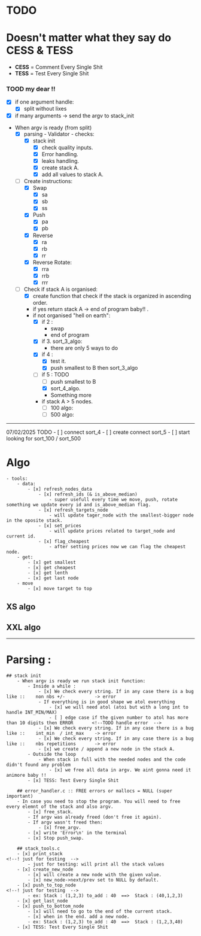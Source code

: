 # TODO

# Doesn't matter what they say do CESS & TESS
- **CESS** = Comment Every Single Shit
- **TESS** = Test Every Single Shit
### TOOD my dear !!
- [x] if one argument handle:
	- [x] split without lixes
- [x] if many arguments -> send the argv to stack_init
- When argv is ready (from split)
	- [x] parsing - Validator - checks:
		- [x] stack init
			- [x] check quality inputs.
			- [x] Error handling.
			- [x] leaks handling.
			- [x] create stack A.
			- [x] add all values to stack A.
	- [ ] Create instructions:
		- [x] Swap
			- [x] sa
			- [x] sb
			- [x] ss
		- [x] Push
			- [x] pa	
			- [x] pb
		- [x] Reverse
			- [x] ra
			- [x] rb
			- [x] rr
		- [x] Reverse Rotate:
			- [x] rra
			- [x] rrb
			- [x] rrr
	- [ ] Check if stack A is organised:
		- [x] create function that check if the stack is organized in ascending order.
		- if yes return stack A -> end of program baby!! .
		- if not organised "hell on earth":
			- [x] if 2 :
				- swap
				- end of program
			- [x] if 3. sort_3_algo:
				- there are only 5 ways to do 
			- [x] if 4 :
				- [x] test it.
				- [x] push smallest to B then sort_3_algo
			
			- [ ] if 5 : TODO
				- [ ] push smallest to B
				- [x] sort_4_algo.
				- Something more
			- if stack A > 5 nodes.
				- [ ] 100 algo:
				- [ ] 500 algo:

---

07/02/2025
	TODO
		- [ ] connect sort_4
		- [ ] create connect sort_5
		- [ ] start looking for sort_100 / sort_500


# Algo
	- tools:
		- data: 
			- [x] refresh_nodes_data
				- [x] refresh_ids (& is_above_median)
					- super usefull every time we move, push, rotate something we update every id and is_above_median flag.
				- [x] refresh_targets_node
					- will update tager_node with the smallest-bigger node in the oposite stack.
				- [x] set_prices
					- will update prices related to target_node and current id.
				- [x] flag_cheapest
					- after setting prices now we can flag the cheapest node.
		- get: 
			- [x] get smallest
			- [x] get cheapest
			- [x] get lenth
			- [x] get last node
		- move
			- [x] move target to top


## XS algo

## XXL algo

---


# Parsing :

	## stack init
		- When argv is ready we run stack init function: 
			- Inside a while :
				- [x] We check every string. If in any case there is a bug like ::	  non nbs +/-           -> error
				- If everything is in good shape we atol everything
					- [x] we will need atol (atoi but with a long int to handle INT_MIN/MAX)
					- [ ] edge case if the given number to atol has more than 10 digits then ERROR       <!--TODO handle error  -->   
				- [x] We check every string. If in any case there is a bug like ::	  int_min  / int_max    -> error
				- [x] We check every string. If in any case there is a bug like ::	  nbs repetitions		-> error
				- [x] we create / append a new node in the stack A.
			- Outside the loop
				- When stack in full with the needed nodes and the code didn't found any problem
					- [x] we free all data in argv. We aint gonna need it animore baby !!
			- [x] TESS: Test Every Single Shit
			
		## error_handler.c :: FREE errors or mallocs = NULL (super important)
		- In case you need to stop the program. You will need to free every elemnt of the stack and also argv. 
			- [x] free_stack.
			- If argv was already freed (don't free it again).
			- If argv wasn't freed then: 
				- [x] free_argv.
			- [x] write 'Error\n' in the terminal
			- [x] Stop push_swap. 

		## stack_tools.c
		- [x] print_stack													<!--! just for testing  -->
			- just for testing: will print all the stack values
		- [x] create_new_node
			- [x] will create a new node with the given value.
			- [x] new_node->next/prev set to NULL by default.	
		- [x] push_to_top_node												<!--! just for testing  -->
			- ex: Stack : (1,2,3) to_add : 40  ==>  Stack : (40,1,2,3)   
		- [x] get_last_node
		- [x] push_to_bottom_node
			- [x] will need to go to the end of the current stack.
			- [x] when in the end. add a new node.
			- ex: Stack : (1,2,3) to_add : 40  ==>  Stack : (1,2,3,40)
		- [x] TESS: Test Every Single Shit



